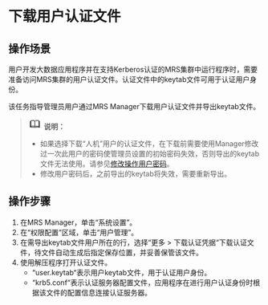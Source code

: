 # 下载用户认证文件<a name="mrs_01_0429"></a>

## 操作场景<a name="zh-cn_topic_0139052708_zh-cn_topic_0050661076_zh-cn_topic_0043021172_section38822077154132"></a>

用户开发大数据应用程序并在支持Kerberos认证的MRS集群中运行程序时，需要准备访问MRS集群的用户认证文件。认证文件中的keytab文件可用于认证用户身份。

该任务指导管理员用户通过MRS Manager下载用户认证文件并导出keytab文件。

>![](public_sys-resources/icon-note.gif) **说明：** 
>-   如果选择下载“人机”用户的认证文件，在下载前需要使用Manager修改过一次此用户的密码使管理员设置的初始密码失效，否则导出的keytab文件无法使用。请参见[修改操作用户密码](修改操作用户密码-65.md)。
>-   修改用户密码后，之前导出的keytab将失效，需要重新导出。

## 操作步骤<a name="zh-cn_topic_0139052708_zh-cn_topic_0050661076_zh-cn_topic_0043021172_section5404707154159"></a>

1.  在MRS Manager，单击“系统设置”。
2.  在“权限配置”区域，单击“用户管理”。
3.  在需导出keytab文件用户所在的行，选择“更多  \>  下载认证凭据“下载认证文件，待文件自动生成后指定保存位置，并妥善保管该文件。
4.  使用解压程序打开认证文件。
    -   “user.keytab“表示用户keytab文件，用于认证用户身份。
    -   “krb5.conf“表示认证服务器配置文件，应用程序在进行用户认证身份时根据该文件的配置信息连接认证服务器。


